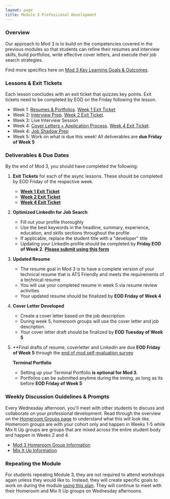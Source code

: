 ```yaml
---
layout: page
title: Module 3 Professional Development
---
```


### Overview
Our approach to Mod 3 is to build on the competencies covered in the previous modules so that students can refine their resumes and interview skills, build portfolios, write effective cover letters, and execute their job search strategies.

Find more specifics here on [Mod 3 Key Learning Goals & Outcomes](/module_three/mod3_learning_goals).

### Lessons & Exit Tickets
Each lesson concludes with an exit ticket that quizzes key points.  Exit tickets need to be completed by EOD on the Friday following the lesson. 

* Week 1: [Resumes & Portfolios](/module_three/mod3_week1). 
          [Week 1 Exit Ticket](https://forms.gle/eZF3XUagA4SS7p7m6)
* Week 2: [Interview Prep](/module_three/mod3_week5).
          [Week 2 Exit Ticket](https://forms.gle/1WHVG6iiHX6bkfS97).
* Week 3: Live Interview Session
* Week 4: [Cover Letters + Application Process](https://careerdev.turing.edu/module_three/week_3_coverletter).
          [Week 4 Exit Ticket](https://forms.gle/uaftT1VbePHcisGn8).
* Week 4: [Job Shadow Prep](/module_three/job_shadow_overview) 
* Week 5: Work on what is due this week! All deliverables are **due Friday of Week 5**

### Deliverables & Due Dates
By the end of Mod 3, you should have completed the following:

1. **Exit Tickets** for each of the async lessons. These should be completed by EOD Friday of the respective week.
   * **[Week 1 Exit Ticket](https://forms.gle/eZF3XUagA4SS7p7m6)**
   * **[Week 2 Exit Ticket](https://forms.gle/1WHVG6iiHX6bkfS97)**
   * **[Week 4 Exit Ticket](https://forms.gle/uaftT1VbePHcisGn8)**
   
2. **Optimized LinkedIn for Job Search**
   * Fill out your profile thoroughly
   * Use the best keywords in the headline, summary, experience, education, and skills sections throughout the profile
   * If applicable, replace the student title with a "developer" title
   * Updating your LinkedIn profile should be completed by **Friday EOD of Week 2**.
     **[Please submit using this form](https://airtable.com/shrFz0otWHY0hfaNO)**  
   
3. **Updated Resume**
   * The resume goal in Mod 3 is to have a complete version of your technical resume that is ATS Friendly and meets the requirements of a technical          resume
   * You will use your completed resume in week 5 via resume review activities
   * Your updated resume should be finalized by **EOD Friday of Week 4**
   
4. **Cover Letter Developed** 
   * Create a cover letter based on the job description
   * During week 5, homeroom groups will use the cover letter and job description.
   * Your cover letter draft should be finalized by **EOD Tuesday of Week 5**  
   
5. **Final drafts of resume, coverletter and LinkedIn are due **EOD Friday of Week 5** through the [end of mod self-evaluation survey](https://airtable.com/shrBZWvdZfHSeey57) 

 
   **Terminal Portfolio**  
   * Setting up your Terminal Portfolio **is optional for Mod 3**. 
   * Portfolios can be submitted anytime during the inning, as long as its before **EOD Friday of Week 5**
 
### Weekly Discussion Guidelines & Prompts
Every Wednesday afternoon, you'll meet with other students to discuss and collaborate on your professional development. Read through the overview on the [Homeroom Groups page](/student_discussion_groups/index) to understand what this will look like. Homeroom groups are with your cohort only and happen in Weeks 1-5 while Mix It Up groups are groups that are mixed across the entire student body and happen in Weeks 2 and 4.

* [Mod 3 Homeroom Group Information](/student_discussion_groups/mod3_homeroom_discussion_prompts)
* [Mix It Up Information](/mixed_groups)

### Repeating the Module
For students repeating Module 3, they are not required to attend workshops again unless they would like to. Instead, they will create specific goals to work on during the module [using this plan](/module_three/m3_repeat_plan). They will continue to meet with their Homeroom and Mix It Up groups on Wednesday afternoons. 

